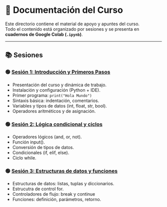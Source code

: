 # 📘 Documentación del Curso

Este directorio contiene el material de apoyo y apuntes del curso.  
Todo el contenido está organizado por sesiones y se presenta en **cuadernos de Google Colab (`.ipynb`)**.

---

## 📚 Sesiones

### 🟢 [Sesión 1: Introducción y Primeros Pasos](./IPP_Sesion1.ipynb)
- Presentación del curso y dinámica de trabajo.  
- Instalación y configuración (Python + IDE).  
- Primer programa:  ```print("Hola Mundo") ```
- Sintaxis básica: indentación, comentarios.
- Variables y tipos de datos (int, float, str, bool).
- Operadores aritméticos y de asignación.

### 🟢 [Sesión 2: Lógica condicional y ciclos](./IPP_Sesion2.ipynb)
- Operadores lógicos (and, or, not). 
- Función input().
- Conversión de tipos de datos.
- Condicionales (if, elif, else).
- Ciclo while.

### 🟢 [Sesión 3: Estructuras de datos y funciones](./IPP_Sesion3.ipynb)
- Estructuras de datos: listas, tuplas y diccionarios.
- Estrucutra de control for.
- Controladores de flujo: break y continue
- Funciones: definición, parámetros, retorno.

<!-- ### 🟢 Sesión 4: Archivos y manejo de errores
- Manejo de archivos (open, read, write, with).
- Introducción al manejo de errores (try, except, finally).
- Ejercicios integradores (estructuras + funciones + archivos).

### 🟡 Sesión 5: Evaluación parcial

### 🟢 Sesión 6: Paquetes y librerías en Python
- Introducción a pip e instalación de paquetes externos.
- Uso de librerías estándar (random, math, datetime).

### 🟢 Sesión 7: Automatización con scripts
- Desarrollo de scripts útiles: automatización de tareas sencillas.

### 🟢 Sesión 8: Mini herramientas en terminal
- Mini herramientas en terminal (calculadora, gestor de notas, etc.).

### 🟢 Sesión 9: Primeros pasos con Flask
- Introducción a Flask.
- Primera app web (Hello World).
- Explicación de rutas y plantillas básicas.

### 🟢 Sesión 10: Aplicaciones web con Flask
- Conectar un script de Python a Flask para mostrar resultados en la web.

### 🟡 Sesión 11: Evaluación final -->

